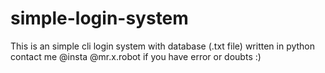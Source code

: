 # simple-login-system
This is an simple cli login system with database (.txt file) written in python  
contact me @insta @mr.x.robot if you have error or doubts  :)
